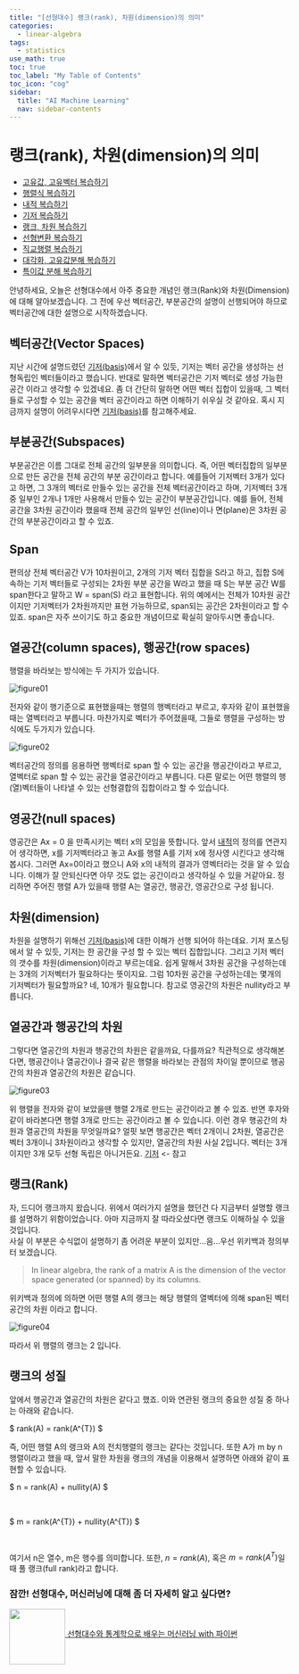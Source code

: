 ```yaml
---
title: "[선형대수] 랭크(rank), 차원(dimension)의 의미" 
categories:
  - linear-algebra
tags:
  - statistics
use_math: true
toc: true
toc_label: "My Table of Contents"
toc_icon: "cog"
sidebar:
  title: "AI Machine Learning"
  nav: sidebar-contents
---
```


# 랭크(rank), 차원(dimension)의 의미

* [고유값, 고유벡터 복습하기](https://losskatsu.github.io/linear-algebra/eigen/)
* [행렬식 복습하기](https://losskatsu.github.io/linear-algebra/determinant/)
* [내적 복습하기](https://losskatsu.github.io/linear-algebra/innerproduct/)
* [기저 복습하기](https://losskatsu.github.io/linear-algebra/basis/)
* [랭크, 차원 복습하기](https://losskatsu.github.io/linear-algebra/rank-dim/)
* [선형변환 복습하기](https://losskatsu.github.io/linear-algebra/linear-trans/)
* [직교행렬 복습하기](https://losskatsu.github.io/linear-algebra/orthogonal/)
* [대각화, 고유값분해 복습하기](https://losskatsu.github.io/linear-algebra/eigen-decomposition/)
* [특이값 분해 복습하기](https://losskatsu.github.io/linear-algebra/svd/)


안녕하세요, 오늘은 선형대수에서 아주 중요한 개념인 랭크(Rank)와 차원(Dimension)에 대해 알아보겠습니다. 
그 전에 우선 벡터공간, 부분공간의 설명이 선행되어야 하므로 벡터공간에 대한 설명으로 시작하겠습니다.

## 벡터공간(Vector Spaces)

지난 시간에 설명드렸던 [기저(basis)](https://losskatsu.github.io/linear-algebra/basis/)에서 알 수 있듯, 
기저는 벡터 공간을 생성하는 선형독립인 벡터들이라고 했습니다. 
반대로 말하면 벡터공간은 기저 벡터로 생성 가능한 공간 이라고 생각할 수 있겠네요. 
좀 더 간단히 말하면 어떤 벡터 집합이 있을때, 그 벡터들로 구성할 수 있는 공간을 벡터 공간이라고 하면 이해하기 쉬우실 것 같아요. 
혹시 지금까지 설명이 어려우시다면 [기저(basis)](https://losskatsu.github.io/linear-algebra/basis/)를 참고해주세요.

## 부분공간(Subspaces)

부분공간은 이름 그대로 전체 공간의 일부분을 의미합니다. 
즉, 어떤 벡터집합의 일부분으로 만든 공간을 전체 공간의 부분 공간이라고 합니다. 
예를들어 기저벡터 3개가 있다고 하면, 그 3개의 벡터로 만들수 있는 공간을 전체 벡터공간이라고 하며,
기저벡터 3개 중 일부인 2개나 1개만 사용해서 만들수 있는 공간이 부분공간입니다. 
예를 들어, 전체 공간을 3차원 공간이라 했을때 전체 공간의 일부인 선(line)이나 면(plane)은 3차원 공간의 부분공간이라고 할 수 있죠. 

## Span

편의상 전체 벡터공간 V가 10차원이고, 2개의 기저 벡터 집합을 S라고 하고, 
집합 S에 속하는 기저 벡터들로 구성되는 2차원 부분 공간을 W라고 했을 때 
S는 부분 공간 W를 span한다고 말하고 W = span(S) 라고 표현합니다. 
위의 예에서는 전체가 10차원 공간이지만 기저벡터가 2차원까지만 표현 가능하므로, 
span되는 공간은 2차원이라고 할 수 있죠. 
span은 자주 쓰이기도 하고 중요한 개념이므로 확실히 알아두시면 좋습니다.

## 열공간(column spaces), 행공간(row spaces)

행렬을 바라보는 방식에는 두 가지가 있습니다. 

![figure01](/assets/images/rank/rank01.JPG)

전자와 같이 행기준으로 표현했을때는 행렬의 행벡터라고 부르고, 후자와 같이 표현했을때는 열벡터라고 부릅니다. 
마찬가지로 벡터가 주어졌을때, 그들로 행렬을 구성하는 방식에도 두가지가 있습니다. 

![figure02](/assets/images/rank/rank02.JPG)

벡터공간의 정의를 응용하면 행벡터로 span 할 수 있는 공간을 행공간이라고 부르고, 
열벡터로 span 할 수 있는 공간을 열공간이라고 부릅니다. 
다른 말로는 어떤 행렬의 행(열)벡터들이 나타낼 수 있는 선형결합의 집합이라고 할 수 있습니다.


## 영공간(null spaces)

영공간은 Ax = 0 을 만족시키는 벡터 x의 모임을 뜻합니다. 
앞서 [내적](https://losskatsu.github.io/linear-algebra/innerproduct/)의 정의를 연관지어 생각하면, x를 기저벡터라고 놓고 
Ax를 행렬 A를 기저 x에 정사영 시킨다고 생각해 봅시다. 
그러면 Ax=0이라고 했으니 A와 x의 내적의 결과가 영벡터라는 것을 알 수 있습니다. 
이해가 잘 안되신다면 아무 것도 없는 공간이라고 생각하실 수 있을 거같아요. 
정리하면 주어진 행렬 A가 있을때 행렬 A는 열공간, 행공간, 영공간으로 구성 됩니다.


## 차원(dimension)

차원을 설명하기 위해선 [기저(basis)](https://losskatsu.github.io/linear-algebra/basis/)에 대한 이해가 선행 되어야 하는데요. 
기저 포스팅에서 알 수 있듯, 기저는 한 공간을 구성 할 수 있는 벡터 집합입니다. 
그리고 기저 벡터의 갯수를 차원(dimension)이라고 부르는데요. 
쉽게 말해서 3차원 공간을 구성하는데는 3개의 기저벡터가 필요하다는 뜻이지요. 
그럼 10차원 공간을 구성하는데는 몇개의 기저벡터가 필요할까요? 네, 10개가 필요합니다. 
참고로 영공간의 차원은 nullity라고 부릅니다.

## 열공간과 행공간의 차원

그렇다면 열공간의 차원과 행공간의 차원은 같을까요, 다를까요?
직관적으로 생각해본다면, 행공간이나 열공간이나 결국 같은 행렬을 바라보는 관점의 차이일 뿐이므로 
행공간의 차원과 열공간의 차원은 같습니다.

![figure03](/assets/images/rank/rank03.JPG)

위 행렬을 전자와 같이 보았을땐 행렬 2개로 만드는 공간이라고 볼 수 있죠. 
반면 후자와 같이 바라본다면 행렬 3개로 만드는 공간이라고 볼 수 있습니다. 
이런 경우 행공간의 차원과 열공간의 차원을 무엇일까요?
얼핏 보면 행공간은 벡터 2개이니 2차원, 열공간은 벡터 3개이니 3차원이라고 생각할 수 있지만, 
열공간의 차원 사실 2입니다. 벡터는 3개이지만 3개 모두 선형 독립은 아니거든요. 
[기저](https://losskatsu.github.io/linear-algebra/basis/) <- 참고


## 랭크(Rank)

자, 드디어 랭크까지 왔습니다. 
위에서 여러가지 설명을 했던건 다 지금부터 설명할 랭크를 설명하기 위함이었습니다. 
아마 지금까지 잘 따라오셨다면 랭크도 이해하실 수 있을 것입니다.  
사실 이 부분은 수식없이 설명하기 좀 어려운 부분이 있지만...음...우선 위키백과 정의부터 보겠습니다.

> In linear algebra, the rank of a matrix A is the dimension of the vector space generated (or spanned) by its columns.

위키백과 정의에 의하면 어떤 행렬 A의 랭크는 해당 행렬의 열벡터에 의해 span된 벡터공간의 차원 이라고 합니다. 

![figure04](/assets/images/rank/rank03.JPG)

따라서 위 행렬의 랭크는 2 입니다.

## 랭크의 성질 

앞에서 행공간과 열공간의 차원은 같다고 했죠. 
이와 연관된 랭크의 중요한 성질 중 하나는 아래와 같습니다.

$ rank(A) = rank(A^{T}) $  


즉, 어떤 행렬 A의 랭크와 A의 전치행렬의 랭크는 같다는 것입니다.
또한 A가 m by n 행렬이라고 했을 때, 앞서 말한 차원을 랭크의 개념을 이용해서 설명하면 아래와 같이 표현할 수 있습니다.
<br />

$ n = rank(A) + nullity(A) $ 


<br />

$ m = rank(A^{T}) + nullity(A^{T}) $


<br />

여기서 n은 열수, m은 행수를 의미합니다.
또한, $n = rank(A)$, 혹은 $m = rank(A^{T})$일때 풀 랭크(full rank)라고 합니다. 


### 잠깐! 선형대수, 머신러닝에 대해 좀 더 자세히 알고 싶다면?

<a href="http://www.yes24.com/Product/Goods/97032765?OzSrank=1"><img src="/assets/images/mybook/book_cover01.JPG" width="100" align="middle"> [선형대수와 통계학으로 배우는 머신러닝 with 파이썬](http://www.yes24.com/Product/Goods/97032765?OzSrank=1)

<br/>

